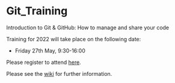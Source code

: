 # Git_Training

Introduction to Git & GitHub: How to manage and share your code

Training for 2022 will take place on the following date: 
* Friday 27th May, 9:30-16:00

Please register to attend [here](https://www.eventbrite.co.uk/e/introduction-to-git-and-github-how-to-manage-and-share-your-code-tickets-311711466387). 

Please see the [wiki](https://github.com/CefasRepRes/Git_Training/wiki/) for further information. 
